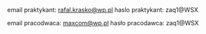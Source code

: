 email praktykant:
rafal.krasko@wp.pl
haslo praktykant:
zaq1@WSX

email pracodwaca:
maxcom@wp.pl
hasło pracodawca:
zaq1@WSX

